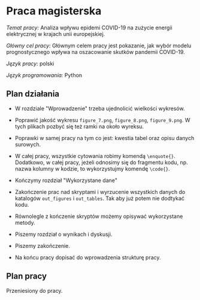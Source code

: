 # Praca magisterska

*Temat pracy:* Analiza wpływu epidemi COVID-19 na zużycie energii elektrycznej w krajach unii europejskiej.

*Główny cel pracy:* Głównym celem pracy jest pokazanie, jak wybór modelu prognostycznego wpływa na oszacowanie skutków pandemii COVID-19. 

*Język pracy:* polski

*Język programowania:* Python

## Plan działania

- W rozdziale "Wprowadzenie" trzeba ujednolicić wielkości wykresów. 

- Poprawić jakość wykresu `figure_7.png`, `figure_8.png`, `figure_9.png`. W tych plikach pozbyć się też ramki na około wyreksu. 

- Poprawki w samej pracy na tym co jest: kwestia tabel oraz opisu danych surowych. 

- W całej pracy, wszystkie cytowania robimy komendą `\enquote{}`. Dodatkowo, w całej pracy, jeżeli odnosimy się do fragmentu kodu, np. nazwa kolumny w kodzie, to wykorzystujmy komendę `\code{}`. 

- Kończymy rozdział "Wykorzystane dane"

- Zakończenie prac nad skryptami i wyrzucenie wszystkich danych do katalogów `out_figures` i `out_tables`. Tak aby już potem nie dodtykać kodu. 

- Równolegle z kończenie skryptów możemy opisywać wykorzystane metody. 

- Piszemy rozdział o wynikach i dyskusji. 

- Piszemy zakończenie. 

- Na końcu pracy dopisać do wprowadzenia strukturę pracy. 


## Plan pracy

Przeniesiony do pracy. 